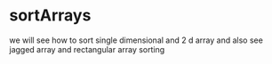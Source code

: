 # sortArrays
we will see how to sort single dimensional and 2 d array and also see jagged array and rectangular array sorting 
